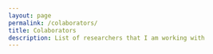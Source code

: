 ```yaml
---
layout: page
permalink: /colaborators/
title: Colaborators
description: List of researchers that I am working with 
---
```

